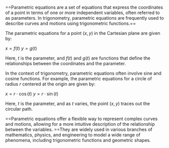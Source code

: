 ==Parametric equations are a set of equations that express the coordinates of a point in terms of one or more independent variables, often referred to as parameters. In trigonometry, parametric equations are frequently used to describe curves and motions using trigonometric functions.== 

The parametric equations for a point $(x, y)$ in the Cartesian plane are given by:

$x = f(t)$
$y = g(t)$

Here, $t$ is the parameter, and $f(t)$ and $g(t)$ are functions that define the relationships between the coordinates and the parameter.

In the context of trigonometry, parametric equations often involve sine and cosine functions. For example, the parametric equations for a circle of radius $r$ centered at the origin are given by:

$x = r \cdot \cos(t)$
$y = r \cdot \sin(t)$

Here, $t$ is the parameter, and as $t$ varies, the point $(x, y)$ traces out the circular path.

==Parametric equations offer a flexible way to represent complex curves and motions, allowing for a more intuitive description of the relationship between the variables. ==They are widely used in various branches of mathematics, physics, and engineering to model a wide range of phenomena, including trigonometric functions and geometric shapes.